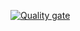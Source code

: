 [![Quality gate](https://sonarcloud.io/api/project_badges/quality_gate?project=diastech_Test_Project)](https://sonarcloud.io/summary/new_code?id=diastech_Test_Project)
